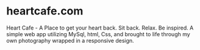 # heartcafe.com
Heart Cafe - A Place to get your heart back. Sit back. Relax. Be inspired.
A simple web app utilizing MySql, html, Css, and brought to life through my own photography wrapped in a responsive design.
